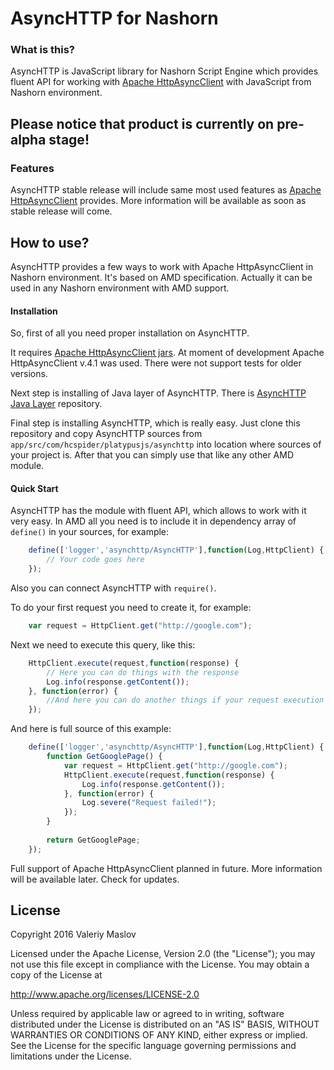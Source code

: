 # AsyncHTTP for Nashorn
### What is this?
AsyncHTTP is JavaScript library for Nashorn Script Engine which provides fluent API for working with [Apache HttpAsyncClient] with JavaScript from Nashorn environment.

## Please notice that product is currently on pre-alpha stage!

### Features
AsyncHTTP stable release will include same most used features as [Apache HttpAsyncClient] provides. More information will be available as soon as stable release will come.

## How to use?
AsyncHTTP provides a few ways to work with Apache HttpAsyncClient in Nashorn environment. It's based on AMD specification. Actually it can be used in any Nashorn environment with AMD support.
#### Installation
So, first of all you need proper installation on AsyncHTTP. 

It requires [Apache HttpAsyncClient jars].
At moment of development Apache HttpAsyncClient v.4.1 was used. There were not support tests for older versions.

Next step is installing of Java layer of AsyncHTTP. There is [AsyncHTTP Java Layer] repository.

Final step is installing AsyncHTTP, which is really easy. Just clone this repository and copy AsyncHTTP sources from `app/src/com/hcspider/platypusjs/asynchttp` into location where sources of your project is. After that you can simply use that like any other AMD module.

#### Quick Start

AsyncHTTP has the module with fluent API, which allows to work with it very easy. In AMD all you need is to include it in dependency array of `define()` in your sources, for example:

```JavaScript
    define(['logger','asynchttp/AsyncHTTP'],function(Log,HttpClient) {
        // Your code goes here
    });
```

Also you can connect AsyncHTTP with `require()`.

To do your first request you need to create it, for example:

```JavaScript
    var request = HttpClient.get("http://google.com");
```

Next we need to execute this query, like this:

```JavaScript
    HttpClient.execute(request,function(response) {
        // Here you can do things with the response
        Log.info(response.getContent());
    }, function(error) {
        //And here you can do another things if your request execution is failed
    });
```

And here is full source of this example:

```JavaScript
    define(['logger','asynchttp/AsyncHTTP'],function(Log,HttpClient) {
        function GetGooglePage() {
            var request = HttpClient.get("http://google.com");
            HttpClient.execute(request,function(response) {
                Log.info(response.getContent());
            }, function(error) {
                Log.severe("Request failed!");
            });
        }
        
        return GetGooglePage;
    });
```

Full support of Apache HttpAsyncClient planned in future. More information will be available later. Check for updates.


## License

Copyright 2016 Valeriy Maslov

   Licensed under the Apache License, Version 2.0 (the "License");
   you may not use this file except in compliance with the License.
   You may obtain a copy of the License at

   http://www.apache.org/licenses/LICENSE-2.0

   Unless required by applicable law or agreed to in writing, software
   distributed under the License is distributed on an "AS IS" BASIS,
   WITHOUT WARRANTIES OR CONDITIONS OF ANY KIND, either express or implied.
   See the License for the specific language governing permissions and
   limitations under the License.


[Platypus.js]: <http://platypus-platform.org/>
[Apache HttpAsyncClient]: <https://hc.apache.org/httpcomponents-asyncclient-4.1.x/index.html>
[Apache HttpAsyncClient jars]: <http://hc.apache.org/httpcomponents-asyncclient-4.1.x/download.html>
[AsyncHTTP Java Layer]: <https://github.com/hcspidergrasp/platypusjs-asynchttp-javalayer>
